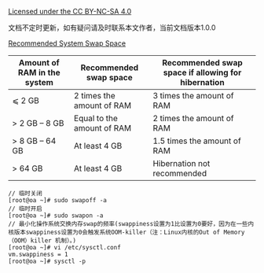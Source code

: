 [Licensed under the CC BY-NC-SA 4.0](https://creativecommons.org/licenses/by-nc-sa/4.0/deed.zh)

文档不定时更新，如有疑问请及时联系本文作者，当前文档版本1.0.0

[Recommended System Swap Space](https://access.redhat.com/documentation/en-us/red_hat_enterprise_linux/7/html/storage_administration_guide/ch-swapspace) 

| Amount of RAM in the system | Recommended swap space     | Recommended swap space if allowing for hibernation |
| --------------------------- | -------------------------- | -------------------------------------------------- |
| ⩽ 2 GB                      | 2 times the amount of RAM  | 3 times the amount of RAM                          |
| \> 2 GB – 8 GB              | Equal to the amount of RAM | 2 times the amount of RAM                          |
| \> 8 GB – 64 GB             | At least 4 GB              | 1.5 times the amount of RAM                        |
| \> 64 GB                    | At least 4 GB              | Hibernation not recommended                        |

~~~
// 临时关闭
[root@oa ~]# sudo swapoff -a
// 临时开启
[root@oa ~]# sudo swapon -a
// 最小化操作系统交换内存swap的频率(swappiness设置为1比设置为0要好，因为在一些内核版本swappiness设置为0会触发系统OOM-killer（注：Linux内核的Out of Memory（OOM）killer 机制）。)
[root@oa ~]# vi /etc/sysctl.conf
vm.swappiness = 1
[root@oa ~]# sysctl -p
~~~

